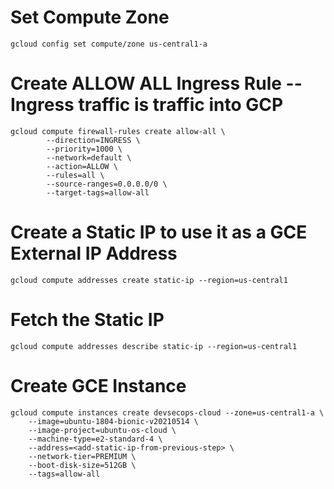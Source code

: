 # Set Compute Zone

```
gcloud config set compute/zone us-central1-a
```

# Create ALLOW ALL Ingress Rule -- Ingress traffic is traffic into GCP
```
gcloud compute firewall-rules create allow-all \
		--direction=INGRESS \
		--priority=1000 \
		--network=default \
		--action=ALLOW \
		--rules=all \
		--source-ranges=0.0.0.0/0 \
		--target-tags=allow-all	
```

# Create a Static IP to use it as a GCE External IP Address
```
gcloud compute addresses create static-ip --region=us-central1
```

# Fetch the Static IP 
```
gcloud compute addresses describe static-ip --region=us-central1
```

# Create GCE Instance
```
gcloud compute instances create devsecops-cloud --zone=us-central1-a \
    --image=ubuntu-1804-bionic-v20210514 \
    --image-project=ubuntu-os-cloud \
    --machine-type=e2-standard-4 \
    --address=<add-static-ip-from-previous-step> \
    --network-tier=PREMIUM \
    --boot-disk-size=512GB \
    --tags=allow-all 
```
